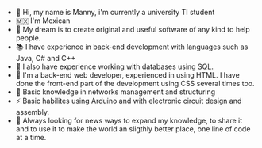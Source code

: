 - 👋 Hi, my name is Manny, i'm currently a university TI student
- 🇲🇽 I'm Mexican
- 👀 My dream is to create original and useful software of any kind to help people.
- 📚 I have experience in back-end development with languages such as Java, C# and C++
- 📄 I also have experience working with databases using SQL.
- 🔵 I'm a back-end web developer, experienced in using HTML. I have done the front-end part of the development using CSS several times too.
- 🛜 Basic knowledge in networks management and structuring
- ⚡ Basic habilites using Arduino and with electronic circuit design and assembly.
- 🏫 Always looking for news ways to expand my knowledge, to share it and to use it to make the world an sligthly better place, one line of code at a time.
